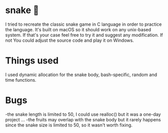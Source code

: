 # snake 🐍 
I tried to recreate the classic snake game in C language in order to practice the language. It's built on macOS so it should work on any unix-based system. If that's your case feel free to try it and suggest any modification. If not You could adjust the source code and play it on Windows.

# Things used
I used dynamic allocation for the snake body, bash-specific, random and time functions.

# Bugs
-the snake length is limited to 50, I could use realloc() but it was a one-day project ...
-the fruits may overlap with the snake body but it rarely happens since the snake size is limited to 50, so it wasn't worth fixing.
